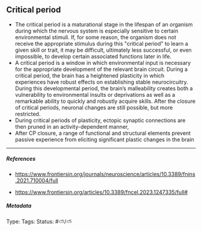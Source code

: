 ## Critical period

* The critical period is a maturational stage in the lifespan of an organism during which the nervous system is especially sensitive to certain environmental stimuli. If, for some reason, the organism does not receive the appropriate stimulus during this "critical period" to learn a given skill or trait, it may be difficult, ultimately less successful, or even impossible, to develop certain associated functions later in life.
* A critical period is a window in which environmental input is necessary for the appropriate development of the relevant brain circuit. During a critical period, the brain has a heightened plasticity in which experiences have robust effects on establishing stable neurocircuitry. During this developmental period, the brain’s malleability creates both a vulnerability to environmental insults or deprivations as well as a remarkable ability to quickly and robustly acquire skills. After the closure of critical periods, neuronal changes are still possible, but more restricted.
* During critical periods of plasticity, ectopic synaptic connections are then pruned in an activity-dependent manner,
* After CP closure, a range of functional and structural elements prevent passive experience from eliciting significant plastic changes in the brain

---

##### References

* https://www.frontiersin.org/journals/neuroscience/articles/10.3389/fnins.2021.710004/full

* https://www.frontiersin.org/articles/10.3389/fncel.2023.1247335/full#

##### Metadata

Type: 
Tags:
Status:  #⛅️/⛅️
